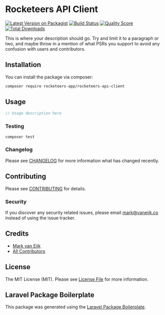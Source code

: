 # Rocketeers API Client

[![Latest Version on Packagist](https://img.shields.io/packagist/v/rocketeers-app/rocketeers-api-client.svg?style=flat-square)](https://packagist.org/packages/rocketeers-app/rocketeers-api-client)
[![Build Status](https://img.shields.io/travis/rocketeers-app/rocketeers-api-client/master.svg?style=flat-square)](https://travis-ci.org/rocketeers-app/rocketeers-api-client)
[![Quality Score](https://img.shields.io/scrutinizer/g/rocketeers-app/rocketeers-api-client.svg?style=flat-square)](https://scrutinizer-ci.com/g/rocketeers-app/rocketeers-api-client)
[![Total Downloads](https://img.shields.io/packagist/dt/rocketeers-app/rocketeers-api-client.svg?style=flat-square)](https://packagist.org/packages/rocketeers-app/rocketeers-api-client)

This is where your description should go. Try and limit it to a paragraph or two, and maybe throw in a mention of what PSRs you support to avoid any confusion with users and contributors.

## Installation

You can install the package via composer:

```bash
composer require rocketeers-app/rocketeers-api-client
```

## Usage

``` php
// Usage description here
```

### Testing

``` bash
composer test
```

### Changelog

Please see [CHANGELOG](CHANGELOG.md) for more information what has changed recently.

## Contributing

Please see [CONTRIBUTING](CONTRIBUTING.md) for details.

### Security

If you discover any security related issues, please email mark@vaneijk.co instead of using the issue tracker.

## Credits

- [Mark van Eijk](https://github.com/markvaneijk)
- [All Contributors](../../contributors)

## License

The MIT License (MIT). Please see [License File](LICENSE.md) for more information.

## Laravel Package Boilerplate

This package was generated using the [Laravel Package Boilerplate](https://laravelpackageboilerplate.com).
